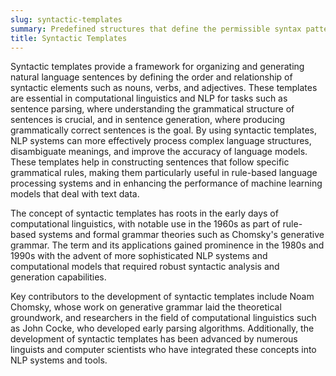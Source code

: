 ```yaml
---
slug: syntactic-templates
summary: Predefined structures that define the permissible syntax patterns for sentences in natural language processing (NLP) to facilitate parsing and generation tasks.
title: Syntactic Templates
---
```


Syntactic templates provide a framework for organizing and generating natural language sentences by defining the order and relationship of syntactic elements such as nouns, verbs, and adjectives. These templates are essential in computational linguistics and NLP for tasks such as sentence parsing, where understanding the grammatical structure of sentences is crucial, and in sentence generation, where producing grammatically correct sentences is the goal. By using syntactic templates, NLP systems can more effectively process complex language structures, disambiguate meanings, and improve the accuracy of language models. These templates help in constructing sentences that follow specific grammatical rules, making them particularly useful in rule-based language processing systems and in enhancing the performance of machine learning models that deal with text data.

The concept of syntactic templates has roots in the early days of computational linguistics, with notable use in the 1960s as part of rule-based systems and formal grammar theories such as Chomsky's generative grammar. The term and its applications gained prominence in the 1980s and 1990s with the advent of more sophisticated NLP systems and computational models that required robust syntactic analysis and generation capabilities.

Key contributors to the development of syntactic templates include Noam Chomsky, whose work on generative grammar laid the theoretical groundwork, and researchers in the field of computational linguistics such as John Cocke, who developed early parsing algorithms. Additionally, the development of syntactic templates has been advanced by numerous linguists and computer scientists who have integrated these concepts into NLP systems and tools.
